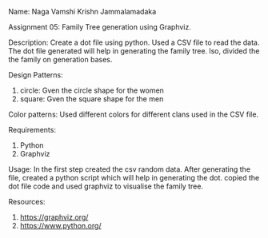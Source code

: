 Name: Naga Vamshi Krishn Jammalamadaka

Assignment 05: Family Tree generation using Graphviz.

Description:
Create a dot file using python. Used a CSV file to read the data. The dot file generated will help in generating the family tree. lso, divided the the family on generation bases.


Design Patterns:
1. circle: Gven the circle shape for the women
2. square: Gven the square shape for the men

Color patterns:
Used different colors for different clans used in the CSV file.

Requirements:
1. Python
2. Graphviz

Usage: 
In the first step created the csv random data. After generating the file, created a python script which will help in generating the dot. copied the dot file code and used graphviz to visualise the family tree.


Resources: 
1. https://graphviz.org/
2. https://www.python.org/
